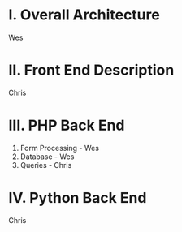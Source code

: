 # I. Overall Architecture

Wes

# II. Front End Description

Chris

# III. PHP Back End
  1. Form Processing - Wes
  2. Database - Wes
  3. Queries - Chris

# IV. Python Back End

 Chris